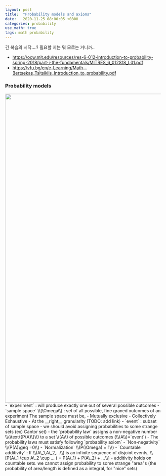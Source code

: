 ```yaml
---
layout: post
title:  "Probability models and axioms"
date:   2020-11-25 08:00:05 +0800
categories: probability
use_math: true
tags: math probability 
---
```


긴 복습의 시작....? 필요할 지는 뭐 모르는 거니까..

- <a href="https://ocw.mit.edu/resources/res-6-012-introduction-to-probability-spring-2018/part-i-the-fundamentals/MITRES_6_012S18_L01.pdf" target="blank">https://ocw.mit.edu/resources/res-6-012-introduction-to-probability-spring-2018/part-i-the-fundamentals/MITRES_6_012S18_L01.pdf</a>
- <a href="https://vfu.bg/en/e-Learning/Math--Bertsekas_Tsitsiklis_Introduction_to_probability.pdf" target="_blank">https://vfu.bg/en/e-Learning/Math--Bertsekas_Tsitsiklis_Introduction_to_probability.pdf</a>



### Probability models

<img src="{{site.url}}/images/math/prob_model.png" width="1000">
- `experiment` : will produce exactly one out of several possible outcomes
- `sample space` \\(\Omega\\) : set of all possible, fine graned outcomes of an experiment  
    The sample space must be,
    - Mutually exclusive
    - Collectively Exhaustive
    - At the __right__ granularity (TODO: add link)
- `event` : subset of sample space
  - we should avoid assigning probabilities to some strange sets (ex) Cantor set)
- the `probability law` assigns a non-negative number \\(\text\{P(A)\}\\) to a set \\(A\\) of possible outcomes (\\(A\\)=`event`)
- The probability laws must satisfy following `probability axiom`
  - `Non-negativity` \\(P(A)\geq =0\\)
  - `Normalization` \\(P(\Omega) = 1\\) 
  - `Countable additivity` : If \\(A\_1,A\_2,...\\) is an infinite sequence of disjoint events, \\[P(A\_1 \cup A\_2 \cup ... ) = P(A\_1) + P(A\_2) + ...\\]
    - additivity holds on countable sets. we cannot assign probability to some strange "area"s (the probability of area/length is defined as a integral, for "nice" sets)